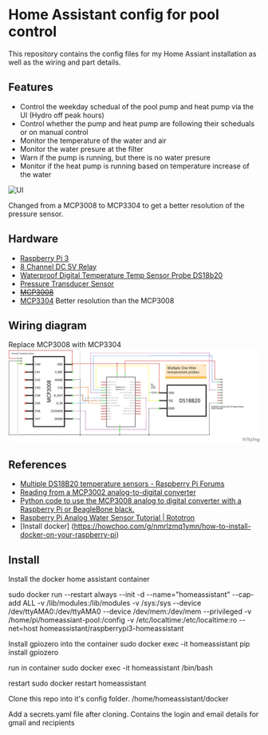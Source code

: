 # Home Assistant config for pool control

This repository contains the config files for my Home Assiant installation as well as the wiring and part details. 

## Features 
- Control the weekday schedual of the pool pump and heat pump via the UI (Hydro off peak hours)
- Control whether the pump and heat pump are following their scheduals or on manual control
- Monitor the temperature of the water and air
- Monitor the water presure at the filter
- Warn if the pump is running, but there is no water presure
- Monitor if the heat pump is running based on temperature increase of the water


![UI](https://lh3.googleusercontent.com/bh4MtPjBncF-adeGD4bfPDaWAAlPDlH3qpJCK8XQa2-XUYUpdRn6QAPsC8mUuM3jmWnTPGO2fbyvdCzQvwz3KISJVSdbpSBATFoEVtHP5atw4mNS3kBz0JXPJb_2VblFy4hK2IadFxCQJflW3N6unxs2x7CwSqPSjAIPp0F1gqPCSJSB1n4EnE7XgXxm4h2QoROAwF0hNys0OF3jeCqSwJC6GTA1SHHZUlRkXr9W2J2DDJBsFBJkX5HUdZQIwfip6i_jPsxvlk8UYJlDNrdWkMLwp_1Qko6PnaSOgzS-HSEtnD4_YWmQ4B4BLCf9dTQr4UIKz7rPhmvoJQUtbBECPtc5Pkqp0Y-GN_6iRADbIvgvz9V6ksumIJUrDllPbwffkOgbCbjWadHaGJUslLbX72cWxMaQ9FIbURfcB3PvXY2gM29Y3RW0kWSkM5-r3SRWjCda4VrQxV4a30kKRW9KtEZ-eodmGDrUZ7r5Qo9JzmBKZxRP0ZkLOgYJnXYU64rUvFRk8CVtsGe1KRg9997Ty1K5wNOl370_5GiWKVT6eib1MlGREAPXpVgmruYFf0bqpnEuJECMMA5RG1eBB_8e3B2_KSYqH05xL2DjZyTnYh2zYf4P4qOT-vYoGad-cS0uhnkRAqeGeQQLHCTpn6uvFdzTxQGJoSeIpnbKxvR-VFLF5_mBTdjQgOc4-BRwHLxAGBZWDtwD3ZeAMz_f_kxKETpG=w886-h625-no)


Changed from a MCP3008 to MCP3304 to get a better resolution of the pressure sensor.

## Hardware
 - [Raspberry Pi 3](https://www.amazon.ca/gp/product/B01CCF9BYG/ref=oh_aui_detailpage_o09_s00?ie=UTF8&psc=1)
 - [8 Channel DC 5V Relay](https://www.amazon.ca/gp/product/B06XCN5JNH/ref=oh_aui_detailpage_o09_s00?ie=UTF8&psc=1)
 - [Waterproof Digital Temperature Temp Sensor Probe DS18b20](https://www.amazon.ca/gp/product/B00KUNKR3M/ref=oh_aui_detailpage_o06_s00?ie=UTF8&psc=1)
 - [Pressure Transducer Sensor](https://www.amazon.ca/gp/product/B01HZ3ZZOA/ref=oh_aui_detailpage_o05_s00?ie=UTF8&psc=1)
 - ~~[MCP3008](https://www.arrow.com/en/products/mcp3008-isl/microchip-technology)~~
 - [MCP3304](https://www.arrow.com/en/products/mcp3304-cip/microchip-technology) Better resolution than the MCP3008
 

 ## Wiring diagram
 Replace MCP3008 with MCP3304
 ![Wiring diagram](https://raw.githubusercontent.com/haufes/home-assistant-pool/master/project_resorces/Pool%20Controler_schem.png)
 
 ## References
 - [Multiple DS18B20 temperature sensors - Raspberry Pi Forums](https://www.raspberrypi.org/forums/viewtopic.php?t=167896)
 - [Reading from a MCP3002 analog-to-digital converter](http://raspberry.io/projects/view/reading-from-a-mcp3002-analog-to-digital-converter/)
 - [Python code to use the MCP3008 analog to digital converter with a Raspberry Pi or BeagleBone black.](https://github.com/adafruit/Adafruit_Python_MCP3008)
 - [Raspberry Pi Analog Water Sensor Tutorial | Rototron](https://www.rototron.info/raspberry-pi-analog-water-sensor-tutorial/)
 - [Install docker] (https://howchoo.com/g/nmrlzmq1ymn/how-to-install-docker-on-your-raspberry-pi)
## Install

Install the docker home assistant container

sudo docker run --restart always --init -d --name="homeassistant" --cap-add ALL -v /lib/modules:/lib/modules -v /sys:/sys --device /dev/ttyAMA0:/dev/ttyAMA0 --device /dev/mem:/dev/mem --privileged -v /home/pi/homeassiant-pool:/config -v /etc/localtime:/etc/localtime:ro --net=host homeassistant/raspberrypi3-homeassistant

Install gpiozero into the container
sudo docker exec -it homeassistant pip install gpiozero

run in container
sudo docker exec -it homeassistant /bin/bash

restart
sudo docker restart homeassistant


Clone this repo into it's config folder. /home/homeassistant/docker

Add a secrets.yaml file after cloning. Contains the login and email details for gmail and recipients
